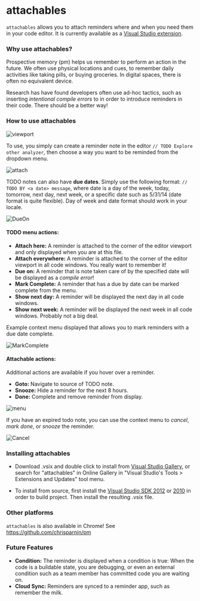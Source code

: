 attachables
===========

`attachables` allows you to attach reminders where and when you need them in your code editor.  It is currently available as a [Visual Studio extension](http://visualstudiogallery.msdn.microsoft.com/850937ba-ff0b-43cb-badd-4e273b508c32).

### Why use attachables?

Prospective memory (pm) helps us remember to perform an action in the future. We often use physical locations and cues, to remember daily activities like taking pills, or buying groceries. In digital spaces, there is often no equivalent device.

Research has have found developers often use ad-hoc tactics, such as inserting *intentional compile errors* to in order to introduce reminders in their code.  There should be a better way!

### How to use attachables

![viewport](https://raw.github.com/chrisparnin/attachables/master/doc/viewport.png)

To use, you simply can create a reminder note in the editor `// TODO Explore other analyzer`, then choose a way you want to be reminded from the dropdown menu.

![attach](https://raw.github.com/chrisparnin/attachables/master/doc/attach.png)

TODO notes can also have **due dates**.  Simply use the following format:
`// TODO BY <a date> message`, where date is a day of the week, today, tomorrow, next day, next week, or a specific date such as 5/31/14 (date format is quite flexible).  Day of week and date format should work in your locale.

![DueOn](https://raw.github.com/chrisparnin/attachables/master/doc/DueOn.png)


#### TODO menu actions: 

- **Attach here:** A reminder is attached to the corner of the editor viewport and only displayed when you are at this file.
- **Attach everywhere:** A reminder is attached to the corner of the editor viewport in all code windows.  You really want to remember it!
- **Due on:** A reminder that is note taken care of by the specified date will be displayed as a *compile error*!
- **Mark Complete:** A reminder that has a due by date can be marked complete from the menu.
- **Show next day:** A reminder will be displayed the next day in all code windows.
- **Show next week:** A reminder will be displayed the next week in all code windows.  Probably not a big deal.

Example context menu displayed that allows you to mark reminders with a due date complete.

![MarkComplete](https://raw.github.com/chrisparnin/attachables/master/doc/MarkComplete.png)

#### Attachable actions: 

Additional actions are available if you hover over a reminder.

- **Goto:** Navigate to source of TODO note.
- **Snooze:** Hide a reminder for the next 8 hours.
- **Done:** Complete and remove reminder from display.

![menu](https://raw.github.com/chrisparnin/attachables/master/doc/attachablesmenu.png)

If you have an expired todo note, you can use the context menu to *cancel*, *mark done*, or *snooze* the reminder.

![Cancel](https://raw.github.com/chrisparnin/attachables/master/doc/Cancel.png)

### Installing attachables

- Download .vsix and double click to install from [Visual Studio Gallery](http://visualstudiogallery.msdn.microsoft.com/850937ba-ff0b-43cb-badd-4e273b508c32), or search for "attachables" in Online Gallery in "Visual Studio's Tools > Extensions and Updates" tool menu.

- To install from source, first install the [Visual Studio SDK 2012](http://www.microsoft.com/en-us/download/details.aspx?id=30668) or [2010](http://www.microsoft.com/en-us/download/details.aspx?id=21835) in order to build project.  Then install the resulting .vsix file.

### Other platforms

`attachables` is also available in Chrome!  See https://github.com/chrisparnin/pm

### Future Features

- **Condition:** The reminder is displayed when a condition is true: When the code is a buildable state, you are debugging, or even an external condition such as a team member has committed code you are waiting on. 
- **Cloud Sync:** Reminders are synced to a reminder app, such as remember the milk.